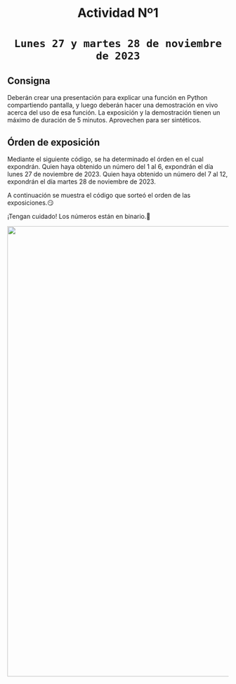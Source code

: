 # <h1 align=center> **Actividad Nº1** </h1>

# <h1 align=center>**`Lunes 27 y martes 28 de noviembre de 2023`**</h1>

## **Consigna**

Deberán crear una presentación para explicar una función en Python compartiendo pantalla, y luego deberán hacer una demostración en vivo acerca del uso de esa función.
La exposición y la demostración tienen un máximo de duración de 5 minutos. Aprovechen para ser sintéticos.

## **Órden de exposición**

Mediante el siguiente código, se ha determinado el órden en el cual expondrán.
Quien haya obtenido un número del 1 al 6, expondrán el día lunes 27 de noviembre de 2023.
Quien haya obtenido un número del 7 al 12, expondrán el día martes 28 de noviembre de 2023.

A continuación se muestra el código que sorteó el orden de las exposiciones.:smirk:

¡Tengan cuidado! Los números están en binario.🤯

<p align="center">
<img src="https://github.com/Sanosuke298/DTFT20-SUP-Group2/blob/17e087fd614ad2a56c24ed310895a6a0460eabc3/Actividad%201%20-%20Lunes%2027%20y%20martes%2028%20de%20noviembre%202023/src/Screenshot%202023-11-24%20184507.png"  height=1024>
</p>
